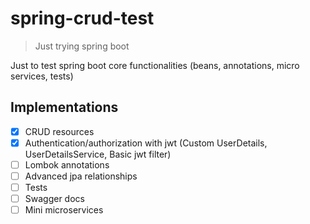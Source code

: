 # spring-crud-test
> Just trying spring boot

Just to test spring boot core functionalities (beans, annotations, micro services, tests)

## Implementations

- [x] CRUD resources
- [x] Authentication/authorization with jwt (Custom UserDetails, UserDetailsService, Basic jwt filter)
- [ ] Lombok annotations
- [ ] Advanced jpa relationships
- [ ] Tests
- [ ] Swagger docs
- [ ] Mini microservices
